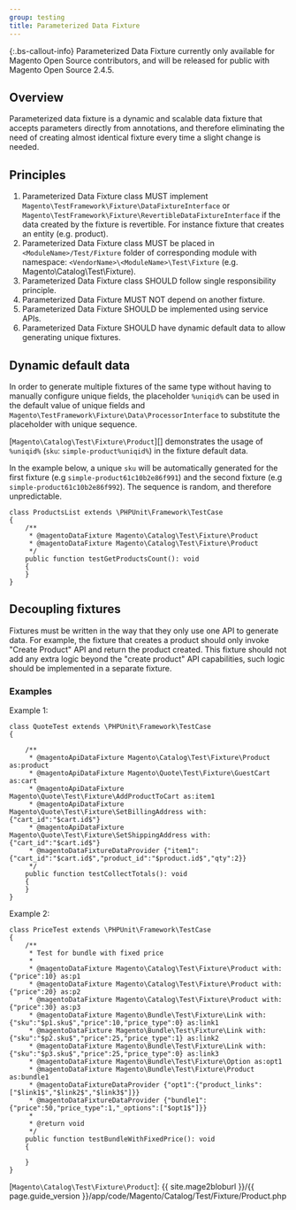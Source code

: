 ```yaml
---
group: testing
title: Parameterized Data Fixture
---
```


{:.bs-callout-info}
Parameterized Data Fixture currently only available for Magento Open Source contributors, and will be released for public with Magento Open Source 2.4.5.

## Overview

Parameterized data fixture is a dynamic and scalable data fixture that accepts parameters directly from annotations, and therefore eliminating the need of creating almost identical fixture every time a slight change is needed.

## Principles

1. Parameterized Data Fixture class MUST implement `Magento\TestFramework\Fixture\DataFixtureInterface` or  `Magento\TestFramework\Fixture\RevertibleDataFixtureInterface` if the data created by the fixture is revertible. For instance fixture that creates an entity (e.g. product).
1. Parameterized Data Fixture class MUST be placed in `<ModuleName>/Test/Fixture` folder of corresponding module with namespace: `<VendorName>\<ModuleName>\Test\Fixture` (e.g. Magento\Catalog\Test\Fixture).
1. Parameterized Data Fixture class SHOULD follow single responsibility principle.
1. Parameterized Data Fixture MUST NOT depend on another fixture.
1. Parameterized Data Fixture SHOULD be implemented using service APIs.
1. Parameterized Data Fixture SHOULD have dynamic default data to allow generating unique fixtures.

## Dynamic default data

In order to generate multiple fixtures of the same type without having to manually configure unique fields, the placeholder `%uniqid%` can be used in the default value of unique fields and `Magento\TestFramework\Fixture\Data\ProcessorInterface` to substitute the placeholder with unique sequence.

[`Magento\Catalog\Test\Fixture\Product`][] demonstrates the usage of `%uniqid%` (`sku`: `simple-product%uniqid%`) in the fixture default data.

In the example below, a unique `sku` will be automatically generated for the first fixture (e.g `simple-product61c10b2e86f991`) and the second fixture (e.g `simple-product61c10b2e86f992`). The sequence is random, and therefore unpredictable.

```php?start_inline=1
class ProductsList extends \PHPUnit\Framework\TestCase
{
    /**
     * @magentoDataFixture Magento\Catalog\Test\Fixture\Product
     * @magentoDataFixture Magento\Catalog\Test\Fixture\Product
     */
    public function testGetProductsCount(): void
    {
    }
}
```

## Decoupling fixtures

Fixtures must be written in the way that they only use one API to generate data. For example, the fixture that creates
a product should only invoke "Create Product" API and return the product created. This fixture should not add any extra
logic beyond the "create product" API capabilities, such logic should be implemented in a separate fixture.

### Examples

Example 1:

```php?start_inline=1
class QuoteTest extends \PHPUnit\Framework\TestCase
{

    /**
     * @magentoApiDataFixture Magento\Catalog\Test\Fixture\Product as:product
     * @magentoApiDataFixture Magento\Quote\Test\Fixture\GuestCart as:cart
     * @magentoApiDataFixture Magento\Quote\Test\Fixture\AddProductToCart as:item1
     * @magentoApiDataFixture Magento\Quote\Test\Fixture\SetBillingAddress with:{"cart_id":"$cart.id$"}
     * @magentoApiDataFixture Magento\Quote\Test\Fixture\SetShippingAddress with:{"cart_id":"$cart.id$"}
     * @magentoDataFixtureDataProvider {"item1":{"cart_id":"$cart.id$","product_id":"$product.id$","qty":2}}
     */
    public function testCollectTotals(): void
    {
    }
}
```

Example 2:

```php?start_inline=1
class PriceTest extends \PHPUnit\Framework\TestCase
{
    /**
     * Test for bundle with fixed price
     *
     * @magentoDataFixture Magento\Catalog\Test\Fixture\Product with:{"price":10} as:p1
     * @magentoDataFixture Magento\Catalog\Test\Fixture\Product with:{"price":20} as:p2
     * @magentoDataFixture Magento\Catalog\Test\Fixture\Product with:{"price":30} as:p3
     * @magentoDataFixture Magento\Bundle\Test\Fixture\Link with:{"sku":"$p1.sku$","price":10,"price_type":0} as:link1
     * @magentoDataFixture Magento\Bundle\Test\Fixture\Link with:{"sku":"$p2.sku$","price":25,"price_type":1} as:link2
     * @magentoDataFixture Magento\Bundle\Test\Fixture\Link with:{"sku":"$p3.sku$","price":25,"price_type":0} as:link3
     * @magentoDataFixture Magento\Bundle\Test\Fixture\Option as:opt1
     * @magentoDataFixture Magento\Bundle\Test\Fixture\Product as:bundle1
     * @magentoDataFixtureDataProvider {"opt1":{"product_links":["$link1$","$link2$","$link3$"]}}
     * @magentoDataFixtureDataProvider {"bundle1":{"price":50,"price_type":1,"_options":["$opt1$"]}}
     *
     * @return void
     */
    public function testBundleWithFixedPrice(): void
    {

    }
}
```

<!-- Link definitions -->

[`Magento\Catalog\Test\Fixture\Product`]: {{ site.mage2bloburl }}/{{ page.guide_version }}/app/code/Magento/Catalog/Test/Fixture/Product.php